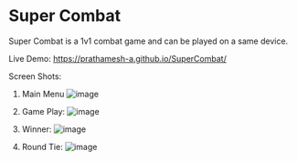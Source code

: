 # Super Combat

Super Combat is a 1v1 combat game and can be played on a same device.

Live Demo: https://prathamesh-a.github.io/SuperCombat/

Screen Shots:

1. Main Menu
![image](https://user-images.githubusercontent.com/89336149/165685552-8129a0e9-6a93-4695-b4b1-68ab22a0dbde.png)

2. Game Play:
![image](https://user-images.githubusercontent.com/89336149/165685673-b852bf84-4e29-4e28-aad8-c4d87daaa4b6.png)

3. Winner:
![image](https://user-images.githubusercontent.com/89336149/165685752-799acf51-4c47-4948-87cb-fb2a23638976.png)

4. Round Tie:
![image](https://user-images.githubusercontent.com/89336149/165686080-b8956a1d-f299-42d0-9f49-b39dd61ba70e.png)


